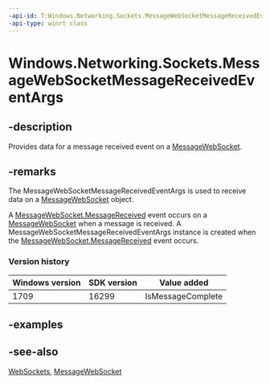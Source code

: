 ```yaml
---
-api-id: T:Windows.Networking.Sockets.MessageWebSocketMessageReceivedEventArgs
-api-type: winrt class
---
```


<!-- Class syntax.
public class MessageWebSocketMessageReceivedEventArgs : Windows.Networking.Sockets.IMessageWebSocketMessageReceivedEventArgs
-->

# Windows.Networking.Sockets.MessageWebSocketMessageReceivedEventArgs

## -description
Provides data for a message received event on a [MessageWebSocket](messagewebsocket.md).

## -remarks
The MessageWebSocketMessageReceivedEventArgs is used to receive data on a [MessageWebSocket](messagewebsocket.md) object.

A [MessageWebSocket.MessageReceived](messagewebsocket_messagereceived.md) event occurs on a [MessageWebSocket](messagewebsocket.md) when a message is received. A MessageWebSocketMessageReceivedEventArgs instance is created when the [MessageWebSocket.MessageReceived](messagewebsocket_messagereceived.md) event occurs.

### Version history

| Windows version | SDK version | Value added |
| -- | -- | -- |
| 1709 | 16299 | IsMessageComplete |

## -examples

## -see-also
 [WebSockets](/windows/uwp/networking/websockets), [MessageWebSocket](messagewebsocket.md)
